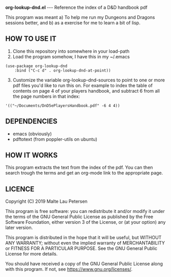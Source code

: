 **org-lookup-dnd.el** --- Reference the index of a D&D handbook pdf

This program was meant a) To help me run my Dungeons and Dragons sessions
better, and b) as a exercise for me to learn a bit of lisp.


## HOW TO USE IT
1. Clone this repository into somewhere in your load-path
2. Load the program somehow, I have this in my ~/.emacs

```emacs-lisp
(use-package org-lookup-dnd
    :bind ("C-c d" . org-lookup-dnd-at-point))
```

3. Customize the variable org-lookup-dnd-sources to point to
one or more pdf files you'd like to run this on. For example
to index the table of contents on page 4 of your players handbook,
and subtract 6 from all the page numbers in that index:

```emacs-lisp
'(("~/Documents/DnD5ePlayersHandbook.pdf" -6 4 4))
```

## DEPENDENCIES
- emacs (obviously)
- pdftotext (from poppler-utils on ubuntu)

## HOW IT WORKS
This program extracts the text from the index of the pdf. You can then
search trough the terms and get an org-mode link to the appropriate page.


## LICENCE
Copyright (C) 2019 Malte Lau Petersen

This program is free software: you can redistribute it and/or modify
it under the terms of the GNU General Public License as published by
the Free Software Foundation, either version 3 of the License, or
(at your option) any later version.

This program is distributed in the hope that it will be useful,
but WITHOUT ANY WARRANTY; without even the implied warranty of
MERCHANTABILITY or FITNESS FOR A PARTICULAR PURPOSE.  See the
GNU General Public License for more details.

You should have received a copy of the GNU General Public License
along with this program.  If not, see <https://www.gnu.org/licenses/>.
